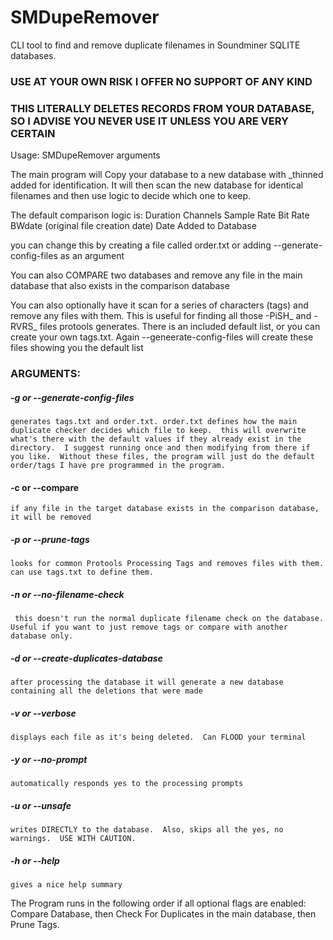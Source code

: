 # SMDupeRemover
 CLI tool to find and remove duplicate filenames in Soundminer SQLITE databases.  

### USE AT YOUR OWN RISK I OFFER NO SUPPORT OF ANY KIND
### THIS LITERALLY DELETES RECORDS FROM YOUR DATABASE, SO I ADVISE YOU NEVER USE IT UNLESS YOU ARE VERY CERTAIN

Usage: 
    SMDupeRemover <database> arguments

The main program will Copy your database to a new database with _thinned added for identification.  It will then scan the new database for identical filenames and then use logic to decide which one to keep.

The default comparison logic is:
   Duration
   Channels
   Sample Rate
   Bit Rate
   BWdate (original file creation date)
   Date Added to Database

you can change this by creating a file called order.txt  or adding --generate-config-files as an argument

You can also COMPARE two databases and remove any file in the main database that also exists in the comparison database

You can also optionally have it scan for a series of characters (tags) and remove any files with them.  This is useful for finding all those -PiSH_ and -RVRS_ files protools generates.  There is an included default list, or you can create your own tags.txt.  Again --geneerate-config-files will create these files showing you the default list


### ARGUMENTS:

##### -g or --generate-config-files
    generates tags.txt and order.txt. order.txt defines how the main duplicate checker decides which file to keep.  this will overwrite what's there with the default values if they already exist in the directory.  I suggest running once and then modifying from there if you like.  Without these files, the program will just do the default order/tags I have pre programmed in the program.

#### -c or --compare <database2>
    if any file in the target database exists in the comparison database, it will be removed

##### -p or --prune-tags
    looks for common Protools Processing Tags and removes files with them.  can use tags.txt to define them.

##### -n or --no-filename-check
     this doesn't run the normal duplicate filename check on the database.  Useful if you want to just remove tags or compare with another database only.

##### -d or --create-duplicates-database
    after processing the database it will generate a new database containing all the deletions that were made

##### -v or --verbose
    displays each file as it's being deleted.  Can FLOOD your terminal

##### -y or --no-prompt
    automatically responds yes to the processing prompts

##### -u or --unsafe
    writes DIRECTLY to the database.  Also, skips all the yes, no warnings.  USE WITH CAUTION.

##### -h or --help
    gives a nice help summary

    

The Program runs in the following order if all optional flags are enabled:
  Compare Database, then Check For Duplicates in the main database, then Prune Tags.
